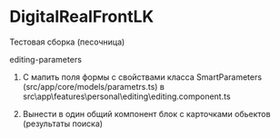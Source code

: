# DigitalRealFrontLK

Тестовая сборка (песочница)

 editing-parameters
1. С мапить поля формы с свойствами класса SmartParameters (src/app/core/models/parametrs.ts)
   в src\app\features\personal\editing\editing.component.ts

2. Вынести в один общий компонент блок с карточками обьектов (результаты поиска)


